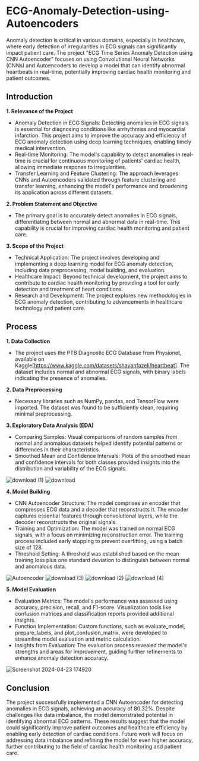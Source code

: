 # ECG-Anomaly-Detection-using-Autoencoders
Anomaly detection is critical in various domains, especially in healthcare, where early detection of irregularities in ECG signals can significantly impact patient care. The project "ECG Time Series Anomaly Detection using CNN Autoencoder" focuses on using Convolutional Neural Networks (CNNs) and Autoencoders to develop a model that can identify abnormal heartbeats in real-time, potentially improving cardiac health monitoring and patient outcomes.
## Introduction
**1. Relevance of the Project**

- Anomaly Detection in ECG Signals: Detecting anomalies in ECG signals is essential for diagnosing conditions like arrhythmias and myocardial infarction. This project aims to improve the accuracy and efficiency of ECG anomaly detection using deep learning techniques, enabling timely medical intervention.
- Real-time Monitoring: The model's capability to detect anomalies in real-time is crucial for continuous monitoring of patients' cardiac health, allowing immediate response to irregularities.
- Transfer Learning and Feature Clustering: The approach leverages CNNs and Autoencoders validated through feature clustering and transfer learning, enhancing the model's performance and broadening its application across different datasets.

**2. Problem Statement and Objective**
- The primary goal is to accurately detect anomalies in ECG signals, differentiating between normal and abnormal data in real-time. This capability is crucial for improving cardiac health monitoring and patient care.

**3. Scope of the Project**
- Technical Application: The project involves developing and implementing a deep learning model for ECG anomaly detection, including data preprocessing, model building, and evaluation.
- Healthcare Impact: Beyond technical development, the project aims to contribute to cardiac health monitoring by providing a tool for early detection and treatment of heart conditions.
- Research and Development: The project explores new methodologies in ECG anomaly detection, contributing to advancements in healthcare technology and patient care.

## Process
**1. Data Collection**
- The project uses the PTB Diagnostic ECG Database from Physionet, available on Kaggle[https://www.kaggle.com/datasets/shayanfazeli/heartbeat]. The dataset includes normal and abnormal ECG signals, with binary labels indicating the presence of anomalies.

**2. Data Preprocessing**
- Necessary libraries such as NumPy, pandas, and TensorFlow were imported. The dataset was found to be sufficiently clean, requiring minimal preprocessing.

**3. Exploratory Data Analysis (EDA)**
- Comparing Samples: Visual comparisons of random samples from normal and anomalous datasets helped identify potential patterns or differences in their characteristics.
- Smoothed Mean and Confidence Intervals: Plots of the smoothed mean and confidence intervals for both classes provided insights into the distribution and variability of the ECG signals.

![download (1)](https://github.com/user-attachments/assets/9b745e5f-729e-4635-a5bb-030449899210)
![download](https://github.com/user-attachments/assets/0467b98e-cae5-49de-bf85-7f84c700bb56)


**4. Model Building**
- CNN Autoencoder Structure: The model comprises an encoder that compresses ECG data and a decoder that reconstructs it. The encoder captures essential features through convolutional layers, while the decoder reconstructs the original signals.
- Training and Optimization: The model was trained on normal ECG signals, with a focus on minimizing reconstruction error. The training process included early stopping to prevent overfitting, using a batch size of 128.
- Threshold Setting: A threshold was established based on the mean training loss plus one standard deviation to distinguish between normal and anomalous data.

![Autoencoder](https://github.com/user-attachments/assets/c28ba701-168f-47a0-8d40-4f3e2167c9ea)
![download (3)](https://github.com/user-attachments/assets/44b2adde-fedb-4956-8095-f2fe3e10ef37)
![download (2)](https://github.com/user-attachments/assets/bfabcec5-d941-4de0-8712-46fc565015ac)
![download (4)](https://github.com/user-attachments/assets/f7e83770-6edb-4868-87dd-b44a5645ba6c)

**5. Model Evaluation**
- Evaluation Metrics: The model's performance was assessed using accuracy, precision, recall, and F1-score. Visualization tools like confusion matrices and classification reports provided additional insights.
- Function Implementation: Custom functions, such as evaluate_model, prepare_labels, and plot_confusion_matrix, were developed to streamline model evaluation and metric calculation.
- Insights from Evaluation: The evaluation process revealed the model's strengths and areas for improvement, guiding further refinements to enhance anomaly detection accuracy.

![Screenshot 2024-04-23 174920](https://github.com/user-attachments/assets/cece130d-8d1a-4c27-888a-cfb1264ce1d1)


## Conclusion
The project successfully implemented a CNN Autoencoder for detecting anomalies in ECG signals, achieving an accuracy of 80.32%. Despite challenges like data imbalance, the model demonstrated potential in identifying abnormal ECG patterns. These results suggest that the model could significantly improve patient outcomes and healthcare efficiency by enabling early detection of cardiac conditions. Future work will focus on addressing data imbalance and refining the model for even higher accuracy, further contributing to the field of cardiac health monitoring and patient care.
